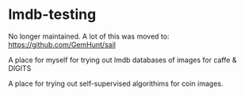 # lmdb-testing

No longer maintained. A lot of this was moved to: https://github.com/GemHunt/sail

A place for myself for trying out lmdb databases of images for caffe &amp; DIGITS

A place for trying out self-supervised algorithims for coin images. 

